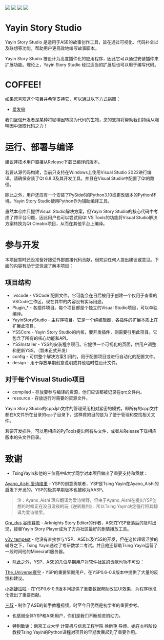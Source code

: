![](https://img.shields.io/badge/Project-Visindigo-purple)
![](https://img.shields.io/badge/Python-3.10%2B-blue)
![](https://img.shields.io/badge/Qt-6.8.3%2B-lightgreen)
![](https://img.shields.io/badge/LGPL-2.1-green)

# Yayin Story Studio

Yayin Story Studio 是适用于ASE的故事创作工具，旨在通过可视化、代码补全以及联想等功能，帮助用户更高效地编写故事脚本。

Yayin Story Studio 被设计为高度插件化的应用程序，因此它可以通过安装插件来扩展功能。理论上，Yayin Story Studio 经过适当的扩展后也可以用于编写代码。

# COFFEE!
如果您喜欢这个项目并希望支持它，可以通过以下方式捐赠：
* [爱发电](https://afdian.com/a/tsingyayin)

我们坚信开发者是某种将咖啡因转换为代码的生物，您的支持将帮助我们持续从咖啡因中汲取代码之力！

# 运行、部署与编译
建议非技术用户直接从Release下载已编译的版本。

若要从源代码构建，当前只支持在Windows上使用Visual Studio 2022进行编译。请确保安装了Qt 6.8.3及其开发工具，并且在Visual Studio中配置了Qt的路径。

除此之外，用户还应有一个安装了PySide6的Python3.10或更改版本的Python环境。Yayin Story Studio使用Python作为辅助编译工具。

虽然本仓库只提供Visual Studio解决方案，但Yayin Story Studio的核心代码中考虑了跨平台问题，因此用户也可以尝试用Qt VS Tools的功能将Visual Studio解决方案转换为Qt Creator项目，从而在其他平台上编译。

# 参与开发
本项目暂时还没准备好接受外部直接代码贡献，但欢迎任何人提出建议或意见。下面的内容有助于您快速了解本项目：

## 项目结构
* .vscode - VSCode 配置文件。它可能会在日后被用于创建一个仅用于查看的VSCode工作区，现在其中的内容没有实际用途。
* Plugin_* - 各插件项目。每个项目都是个独立的Visual Studio项目，可以单独编译。
* YayinStoryStudio - 主程序项目。它是一个纯编辑器，各插件的扩展本质上在扩展此项目。
* YSSCore - Yayin Story Studio的内核，要开发插件，则需要引用此项目。它包含了所有的核心功能和API。
* YSSInstaller - YSS的安装程序项目。它提供一个可视化的页面，供用户调整和更新YSS。（暂未正式开发）
* config - 可供整个解决方案引用的，用于配置项目或进行自动化的配置文件。
* design - 用于存放早期创意说明或其他临时性设计文件。
  
## 对于每个Visual Studio项目
* compiled - 存放要参与编译的资源，他们应该都被记录在qrc文件内。
* resource - 存放运行时需要的资源文件。
  
Yayin Story Studio的cpp与h文件的管理采用相对紧密的模式，即所有的cpp文件都在h文件所在目录的`cpp`子目录下。这样做的目的是为了便于管理和查找相关文件。

若要开发插件，可以用相应的PyTools提出所有头文件，或者从Release下载相应版本的头文件目录。

# 致谢

* TsingYayin和他的三位高中&大学同学对本项目做出了重要支持和贡献：

[Ayano_Aishi 爱诗绫里](https://space.bilibili.com/475519346) - YSP的创意贡献者，YSP是Tsing Yayin在Ayano_Aishi的启发下开发的。YSP的极其早期版本也被称为AASP。
> 注：Ayano_Aishi 理应翻译为爱诗绫野，但由于Ayano_Aishi在提出YSP创想的时候正在没日没夜的玩《逆转裁判》，所以Tsing Yayin决定强行将其翻译为爱诗绫里。

[Gra_dus 谷雨暮歌](https://space.bilibili.com/144798380) - Arknights Story Editor的作者，ASE在YSP衰落后的及时出现，接替Yayin Story Player成为了方舟社区最好的剧情播放工具。

[v0v_tempest](https://space.bilibili.com/178835858) - 他没有直接参与YSP、ASE以及YSS的开发，但在这位超级活爹的辅导之下，Tsing Yayin通过了考研数学二考试。并且他还帮助Tsing Yayin运营了一段时间他的Minecraft服务器。

* 除此之外，YSP、ASE的几位早期用户对软件社区的贡献也功不可没：

[The_Universe寰宇](https://space.bilibili.com/108130502) - YSP的重要早期用户，在YSP0.6-0.9版本中提供了大量的反馈和建议。

[小姐婕拉啦](https://space.bilibili.com/32201824) - 在YSP0.6-0.9版本间提供了重要数据帮助改进UI效果，为程序标准化做出了重要贡献。

[三叔](https://space.bilibili.com/37691) - 制作了ASE的新手教程视频，时至今日仍然是初学者的重要参考。

* 也感谢全体YSP和ASE用户，你们是我们不断前进的动力。

* 特别致谢：南京工业大学 计算机与信息工程学院 徐新艳 导师。她在本科阶段教授Tsing Yayin的Python课程对项目的早期发展起到了重要作用。